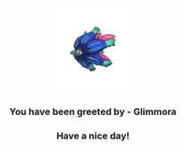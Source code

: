 <p align="center">
            <img src="https://raw.githubusercontent.com/PokeAPI/sprites/master/sprites/pokemon/970.png" width="150" height="150">
          </p>
          <h3 align="center">You have been greeted by - <b>Glimmora</b></h3>
          <h3 align="center">Have a nice day!</h3>
        